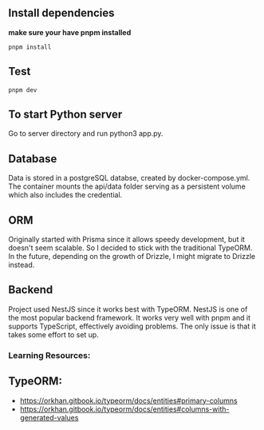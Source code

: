 ## Install dependencies
**make sure your have pnpm installed**
```
pnpm install
```

## Test
```
pnpm dev
```

## To start Python server
Go to server directory and run python3 app.py.

## Database
Data is stored in a postgreSQL databse, created by docker-compose.yml. The container mounts the api/data folder serving as a persistent volume which also includes the credential. 

## ORM
Originally started with Prisma since it allows speedy development, but it doesn't seem scalable. So I decided to stick with the traditional TypeORM. In the future, depending on the growth of Drizzle, I might migrate to Drizzle instead.

## Backend
Project used NestJS since it works best with TypeORM. NestJS is one of the most popular backend framework. It works very well with pnpm and it supports TypeScript, effectively avoiding problems. The only issue is that it takes some effort to set up.


### Learning Resources:
## TypeORM:
- https://orkhan.gitbook.io/typeorm/docs/entities#primary-columns
- https://orkhan.gitbook.io/typeorm/docs/entities#columns-with-generated-values